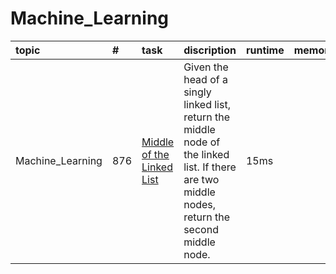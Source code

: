 # Machine_Learning
| topic | #  | task | discription | runtime  | memory | Status | link |
| :---------------------- | :----------------------  |:---------------------- | :------------------------------------- | :---------------------- | :---------------------- |:---------------------- |:---------------------- |
|Machine_Learning| 876 | [Middle of the Linked List](Middle_of_the_Linked_List.py) | Given the head of a singly linked list, return the middle node of the linked list. If there are two middle nodes, return the second middle node. | 15ms |  |done  | https://leetcode.com/problems/middle-of-the-linked-list/ |